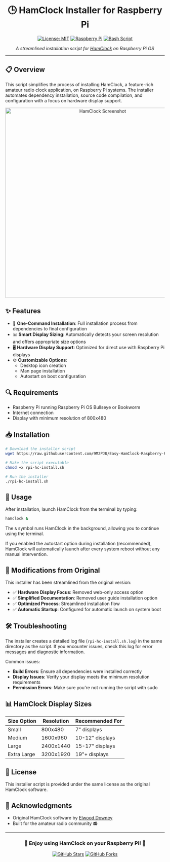 <div align="center">

# 🕒 HamClock Installer for Raspberry Pi

[![License: MIT](https://img.shields.io/badge/License-MIT-yellow.svg)](https://opensource.org/licenses/MIT)
[![Raspberry Pi](https://img.shields.io/badge/Raspberry%20Pi-C51A4A?style=flat&logo=Raspberry-Pi&logoColor=white)](https://www.raspberrypi.org/)
[![Bash Script](https://img.shields.io/badge/Bash-4EAA25?style=flat&logo=GNU%20Bash&logoColor=white)](https://www.gnu.org/software/bash/)

*A streamlined installation script for [HamClock](https://clearskyinstitute.com/ham/HamClock/) on Raspberry Pi OS*

</div>

---

## 📋 Overview

This script simplifies the process of installing HamClock, a feature-rich amateur radio clock application, on Raspberry Pi systems. The installer automates dependency installation, source code compilation, and configuration with a focus on hardware display support.

<div align="center">
<img src="https://raw.githubusercontent.com/9M2PJU/Easy-HamClock-Raspberry-Pi-Install/main/assets/hamclock-screenshot.png" alt="HamClock Screenshot" width="600"/>
</div>

## ✨ Features

- 🔧 **One-Command Installation**: Full installation process from dependencies to final configuration
- 📊 **Smart Display Sizing**: Automatically detects your screen resolution and offers appropriate size options
- 🖥️ **Hardware Display Support**: Optimized for direct use with Raspberry Pi displays
- ⚙️ **Customizable Options**:
  - Desktop icon creation
  - Man page installation
  - Autostart on boot configuration

## 🔍 Requirements

- Raspberry Pi running Raspberry Pi OS Bullseye or Bookworm
- Internet connection
- Display with minimum resolution of 800x480

## 📥 Installation

```bash
# Download the installer script
wget https://raw.githubusercontent.com/9M2PJU/Easy-HamClock-Raspberry-Pi-Install/main/rpi-hc-install.sh

# Make the script executable
chmod +x rpi-hc-install.sh

# Run the installer
./rpi-hc-install.sh
```

## 🚀 Usage

After installation, launch HamClock from the terminal by typing:
```bash
hamclock &
```
The `&` symbol runs HamClock in the background, allowing you to continue using the terminal.

If you enabled the autostart option during installation (recommended), HamClock will automatically launch after every system reboot without any manual intervention.

## 🔄 Modifications from Original

This installer has been streamlined from the original version:

- ✅ **Hardware Display Focus**: Removed web-only access option
- ✅ **Simplified Documentation**: Removed user guide installation option
- ✅ **Optimized Process**: Streamlined installation flow
- ✅ **Automatic Startup**: Configured for automatic launch on system boot

## 🛠️ Troubleshooting

The installer creates a detailed log file (`rpi-hc-install.sh.log`) in the same directory as the script. If you encounter issues, check this log for error messages and diagnostic information.

Common issues:
- **Build Errors**: Ensure all dependencies were installed correctly
- **Display Issues**: Verify your display meets the minimum resolution requirements
- **Permission Errors**: Make sure you're not running the script with sudo

## 📊 HamClock Display Sizes

| Size Option | Resolution | Recommended For |
|-------------|------------|-----------------|
| Small       | 800x480    | 7" displays     |
| Medium      | 1600x960   | 10-12" displays |
| Large       | 2400x1440  | 15-17" displays |
| Extra Large | 3200x1920  | 19"+ displays   |

## 📄 License

This installer script is provided under the same license as the original HamClock software.

## 👏 Acknowledgments

- Original HamClock software by [Elwood Downey](https://clearskyinstitute.com)
- Built for the amateur radio community 📻

---

<div align="center">

### 🌟 Enjoy using HamClock on your Raspberry Pi! 🌟

[![GitHub Stars](https://img.shields.io/github/stars/9M2PJU/Easy-HamClock-Raspberry-Pi-Install?style=social)](https://github.com/9M2PJU/Easy-HamClock-Raspberry-Pi-Install)
[![GitHub Forks](https://img.shields.io/github/forks/9M2PJU/Easy-HamClock-Raspberry-Pi-Install?style=social)](https://github.com/9M2PJU/Easy-HamClock-Raspberry-Pi-Install/fork)

</div>
